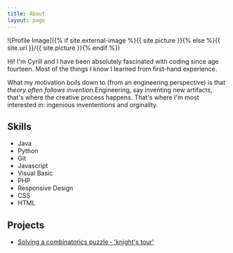 ```yaml
---
title: About
layout: page
---
```

![Profile Image]({% if site.external-image %}{{ site.picture }}{% else %}{{ site.url }}/{{ site.picture }}{% endif %})

<p>Hi! I'm Cyrill and I have been absolutely fascinated with coding since age fourteen. Most of the things I know I learned from first-hand experience.  </p>

<p>What my motivation boils down to (from an engineering perspective) is that <i>theory often follows invention.</i>Engineering, say inventing new artifacts, that's where the creative process happens. That's where I'm most interested in: ingenious invententions and orginality. </p>

<h2>Skills</h2>

<ul class="skill-list">
	<li>Java</li>
	<li>Python</li>
	<li>Git</li>
	<li>Javascript </li>
	<li>Visual Basic</li>
	<li>PHP</li>
	<li>Responsive Design</li>
	<li>CSS</li>
	<li>HTML</li>
</ul>

<h2>Projects</h2>
<ul>
	<li><a href="https://github.com/cyrillkuettel/knights-tour">Solving a combinatorics puzzle ‐ 'knight's tour'</a></li>
</ul>
